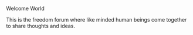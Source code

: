 Welcome World
 
 This is the freedom forum where like minded human beings come together to share thoughts and ideas.
